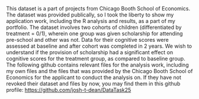 This dataset is a part of projects from Chicago Booth School of Economics. The dataset was provided publically, so I took the liberty to show my application work, including the R analysis and results, as a part of my portfolio. The dataset involves two cohorts of children (differentiated by treatment = 0/1), wherein one group was given scholarship for attending pre-school and other was not. Data for their cognitive scores were assessed at baseline and after cohort was completed in 2 years. We wish to understand if the provision of scholarship had a significant effect on cognitive scores for the treatment group, as compared to baseline group. The following github contains relevant files for the analysis work, including my own files and the files that was provided by the Chicago Booth School of Economics for the applicant to conduct the analysis on.
If they have not revoked their dataset and files by now, you may find them in this github profile: https://github.com/josh-t-dean/DataTask25
